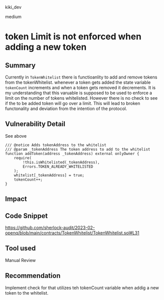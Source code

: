 kiki_dev

medium

# token Limit is not enforced when adding a new token

## Summary
Currently in `TokenWhitelist` there is functioanlity to add and remove tokens from the tokenWhitelist. whenever a token gets added the state variable `tokenCount` increments and when a token gets removed it decrements. It is my understanding that this varuable is supposed to be used to enforce a limit on the number of tokens whitelisted. However there is no check to see if the to be added token will go over a limit. This will lead to broken functonality and deviation from the intention of the protocol.  

## Vulnerability Detail
See above 

    /// @notice Adds tokenAddress to the whitelist
    /// @param _tokenAddress The token address to add to the whitelist
    function addToken(address _tokenAddress) external onlyOwner {
        require(
            !this.isWhitelisted(_tokenAddress),
            Errors.TOKEN_ALREADY_WHITELISTED
        );
        whitelist[_tokenAddress] = true;
        tokenCount++;
    }

## Impact

## Code Snippet
https://github.com/sherlock-audit/2023-02-openq/blob/main/contracts/TokenWhitelist/TokenWhitelist.sol#L31
## Tool used

Manual Review

## Recommendation

Implement check for that utilizes teh tokenCount variable when addig a new token to the whitelist. 